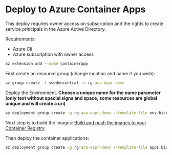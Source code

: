 # Deploy to Azure Container Apps

This deploy requires owner access on subscription and the rights to create service principals in the Azure Active Directory. 

Requirements:
* Azure Cli
* Azure subscription with owner access

```cmd
az extension add --name containerapp
```

First create an resource group (change location and name if you wish):
```cmd
az group create -l swedencentral -n rg-aca-dapr-demo
```

Deploy the Environment. **Choose a unique name for the name parameter (only text without special signs and space, some resources are global unique and will create a uri)**

```cmd
az deployment group create -g rg-aca-dapr-demo --template-file env.bicep --parameters name=<Your name>
```
Next step is to build the images: [Build and push the images to your Container Registry](../../README.md#build-and-publish-the-containers-to-azure-container-registry)

Then deploy the container applications:

```cmd
az deployment group create -g rg-aca-dapr-demo --template-file apps.bicep --parameters name=<Your name>
```